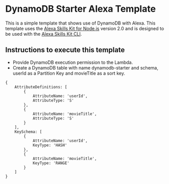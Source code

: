 # DynamoDB Starter Alexa Template

This is a simple template that shows use of DynamoDB with Alexa. This template uses the [Alexa Skills Kit for Node.js](https://github.com/alexa/alexa-skills-kit-sdk-for-nodejs) version 2.0 and is designed to be used with the [Alexa Skills Kit CLI](https://developer.amazon.com/docs/smapi/ask-cli-intro.html).

## Instructions to execute this template

* Provide DynamoDB execution permission to the Lambda.
* Create a DynamoDB table with name dynamodb-starter and schema, userId as a Partition Key and movieTitle as a sort key.

```
{
    AttributeDefinitions: [
        {
            AttributeName: 'userId',
            AttributeType: 'S'
        },
        {
            AttributeName: 'movieTitle',
            AttributeType: 'S'
        }
    ],
    KeySchema: [
        {
            AttributeName: 'userId',
            KeyType: 'HASH'
        },
        {
            AttributeName: 'movieTitle',
            KeyType: 'RANGE'
        }
    ]
}
```
